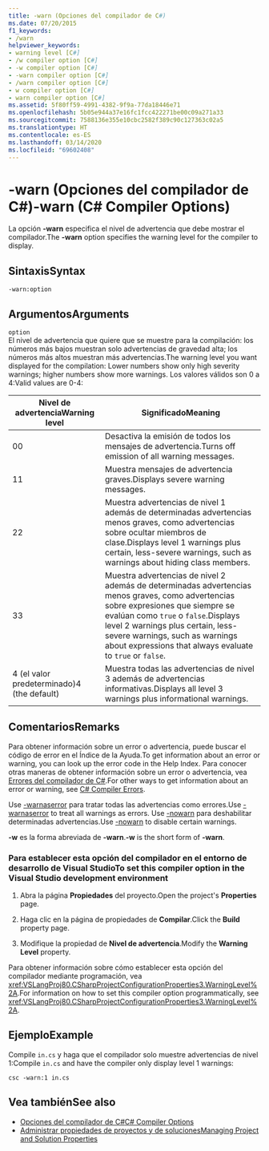 ```yaml
---
title: -warn (Opciones del compilador de C#)
ms.date: 07/20/2015
f1_keywords:
- /warn
helpviewer_keywords:
- warning level [C#]
- /w compiler option [C#]
- -w compiler option [C#]
- -warn compiler option [C#]
- /warn compiler option [C#]
- w compiler option [C#]
- warn compiler option [C#]
ms.assetid: 5f80ff59-4991-4382-9f9a-77da18446e71
ms.openlocfilehash: 5b05e944a37e16fc1fcc422271be00c09a271a33
ms.sourcegitcommit: 7588136e355e10cbc2582f389c90c127363c02a5
ms.translationtype: HT
ms.contentlocale: es-ES
ms.lasthandoff: 03/14/2020
ms.locfileid: "69602408"
---
```

# <a name="-warn-c-compiler-options"></a><span data-ttu-id="b2768-102">-warn (Opciones del compilador de C#)</span><span class="sxs-lookup"><span data-stu-id="b2768-102">-warn (C# Compiler Options)</span></span>
<span data-ttu-id="b2768-103">La opción **-warn** especifica el nivel de advertencia que debe mostrar el compilador.</span><span class="sxs-lookup"><span data-stu-id="b2768-103">The **-warn** option specifies the warning level for the compiler to display.</span></span>  
  
## <a name="syntax"></a><span data-ttu-id="b2768-104">Sintaxis</span><span class="sxs-lookup"><span data-stu-id="b2768-104">Syntax</span></span>  
  
```console  
-warn:option  
```  
  
## <a name="arguments"></a><span data-ttu-id="b2768-105">Argumentos</span><span class="sxs-lookup"><span data-stu-id="b2768-105">Arguments</span></span>  
 `option`  
 <span data-ttu-id="b2768-106">El nivel de advertencia que quiere que se muestre para la compilación: los números más bajos muestran solo advertencias de gravedad alta; los números más altos muestran más advertencias.</span><span class="sxs-lookup"><span data-stu-id="b2768-106">The warning level you want displayed for the compilation: Lower numbers show only high severity warnings; higher numbers show more warnings.</span></span> <span data-ttu-id="b2768-107">Los valores válidos son 0 a 4:</span><span class="sxs-lookup"><span data-stu-id="b2768-107">Valid values are 0-4:</span></span>  
  
|<span data-ttu-id="b2768-108">Nivel de advertencia</span><span class="sxs-lookup"><span data-stu-id="b2768-108">Warning level</span></span>|<span data-ttu-id="b2768-109">Significado</span><span class="sxs-lookup"><span data-stu-id="b2768-109">Meaning</span></span>|  
|-------------------|-------------|  
|<span data-ttu-id="b2768-110">0</span><span class="sxs-lookup"><span data-stu-id="b2768-110">0</span></span>|<span data-ttu-id="b2768-111">Desactiva la emisión de todos los mensajes de advertencia.</span><span class="sxs-lookup"><span data-stu-id="b2768-111">Turns off emission of all warning messages.</span></span>|  
|<span data-ttu-id="b2768-112">1</span><span class="sxs-lookup"><span data-stu-id="b2768-112">1</span></span>|<span data-ttu-id="b2768-113">Muestra mensajes de advertencia graves.</span><span class="sxs-lookup"><span data-stu-id="b2768-113">Displays severe warning messages.</span></span>|  
|<span data-ttu-id="b2768-114">2</span><span class="sxs-lookup"><span data-stu-id="b2768-114">2</span></span>|<span data-ttu-id="b2768-115">Muestra advertencias de nivel 1 además de determinadas advertencias menos graves, como advertencias sobre ocultar miembros de clase.</span><span class="sxs-lookup"><span data-stu-id="b2768-115">Displays level 1 warnings plus certain, less-severe warnings, such as warnings about hiding class members.</span></span>|  
|<span data-ttu-id="b2768-116">3</span><span class="sxs-lookup"><span data-stu-id="b2768-116">3</span></span>|<span data-ttu-id="b2768-117">Muestra advertencias de nivel 2 además de determinadas advertencias menos graves, como advertencias sobre expresiones que siempre se evalúan como `true` o `false`.</span><span class="sxs-lookup"><span data-stu-id="b2768-117">Displays level 2 warnings plus certain, less-severe warnings, such as warnings about expressions that always evaluate to `true` or `false`.</span></span>|  
|<span data-ttu-id="b2768-118">4 (el valor predeterminado)</span><span class="sxs-lookup"><span data-stu-id="b2768-118">4 (the default)</span></span>|<span data-ttu-id="b2768-119">Muestra todas las advertencias de nivel 3 además de advertencias informativas.</span><span class="sxs-lookup"><span data-stu-id="b2768-119">Displays all level 3 warnings plus informational warnings.</span></span>|  
  
## <a name="remarks"></a><span data-ttu-id="b2768-120">Comentarios</span><span class="sxs-lookup"><span data-stu-id="b2768-120">Remarks</span></span>  
 <span data-ttu-id="b2768-121">Para obtener información sobre un error o advertencia, puede buscar el código de error en el Índice de la Ayuda.</span><span class="sxs-lookup"><span data-stu-id="b2768-121">To get information about an error or warning, you can look up the error code in the Help Index.</span></span> <span data-ttu-id="b2768-122">Para conocer otras maneras de obtener información sobre un error o advertencia, vea [Errores del compilador de C#](../compiler-messages/index.md).</span><span class="sxs-lookup"><span data-stu-id="b2768-122">For other ways to get information about an error or warning, see [C# Compiler Errors](../compiler-messages/index.md).</span></span>  
  
 <span data-ttu-id="b2768-123">Use [-warnaserror](./warnaserror-compiler-option.md) para tratar todas las advertencias como errores.</span><span class="sxs-lookup"><span data-stu-id="b2768-123">Use [-warnaserror](./warnaserror-compiler-option.md) to treat all warnings as errors.</span></span> <span data-ttu-id="b2768-124">Use [-nowarn](./nowarn-compiler-option.md) para deshabilitar determinadas advertencias.</span><span class="sxs-lookup"><span data-stu-id="b2768-124">Use [-nowarn](./nowarn-compiler-option.md) to disable certain warnings.</span></span>  
  
 <span data-ttu-id="b2768-125">**-w** es la forma abreviada de **-warn**.</span><span class="sxs-lookup"><span data-stu-id="b2768-125">**-w** is the short form of **-warn**.</span></span>  
  
### <a name="to-set-this-compiler-option-in-the-visual-studio-development-environment"></a><span data-ttu-id="b2768-126">Para establecer esta opción del compilador en el entorno de desarrollo de Visual Studio</span><span class="sxs-lookup"><span data-stu-id="b2768-126">To set this compiler option in the Visual Studio development environment</span></span>  
  
1. <span data-ttu-id="b2768-127">Abra la página **Propiedades** del proyecto.</span><span class="sxs-lookup"><span data-stu-id="b2768-127">Open the project's **Properties** page.</span></span>  
  
2. <span data-ttu-id="b2768-128">Haga clic en la página de propiedades de **Compilar**.</span><span class="sxs-lookup"><span data-stu-id="b2768-128">Click the **Build** property page.</span></span>  
  
3. <span data-ttu-id="b2768-129">Modifique la propiedad de **Nivel de advertencia**.</span><span class="sxs-lookup"><span data-stu-id="b2768-129">Modify the **Warning Level** property.</span></span>  
  
 <span data-ttu-id="b2768-130">Para obtener información sobre cómo establecer esta opción del compilador mediante programación, vea <xref:VSLangProj80.CSharpProjectConfigurationProperties3.WarningLevel%2A>.</span><span class="sxs-lookup"><span data-stu-id="b2768-130">For information on how to set this compiler option programmatically, see <xref:VSLangProj80.CSharpProjectConfigurationProperties3.WarningLevel%2A>.</span></span>  
  
## <a name="example"></a><span data-ttu-id="b2768-131">Ejemplo</span><span class="sxs-lookup"><span data-stu-id="b2768-131">Example</span></span>  
 <span data-ttu-id="b2768-132">Compile `in.cs` y haga que el compilador solo muestre advertencias de nivel 1:</span><span class="sxs-lookup"><span data-stu-id="b2768-132">Compile `in.cs` and have the compiler only display level 1 warnings:</span></span>  
  
```console  
csc -warn:1 in.cs  
```  
  
## <a name="see-also"></a><span data-ttu-id="b2768-133">Vea también</span><span class="sxs-lookup"><span data-stu-id="b2768-133">See also</span></span>

- [<span data-ttu-id="b2768-134">Opciones del compilador de C#</span><span class="sxs-lookup"><span data-stu-id="b2768-134">C# Compiler Options</span></span>](./index.md)
- [<span data-ttu-id="b2768-135">Administrar propiedades de proyectos y de soluciones</span><span class="sxs-lookup"><span data-stu-id="b2768-135">Managing Project and Solution Properties</span></span>](/visualstudio/ide/managing-project-and-solution-properties)
